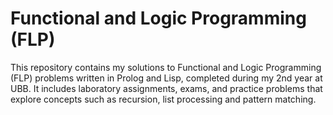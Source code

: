 # Functional and Logic Programming (FLP)
This repository contains my solutions to Functional and Logic Programming (FLP) problems written in Prolog and Lisp, completed during my 2nd year at UBB.
It includes laboratory assignments, exams, and practice problems that explore concepts such as recursion, list processing and pattern matching.
